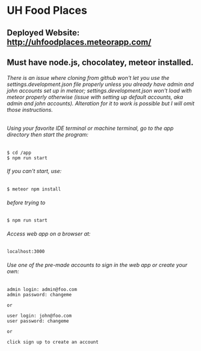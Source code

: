 # UH Food Places
## Deployed Website: http://uhfoodplaces.meteorapp.com/

## Must have node.js, chocolatey, meteor installed.

###### There is an issue where cloning from github won't let you use the settings.development.json file properly unless you already have admin and john accounts set up in meteor; settings.development.json won't load with meteor properly otherwise (issue with setting up default accounts, aka admin and john accounts). Alteration for it to work is possible but I will omit those instructions.

###### Using your favorite IDE terminal or machine terminal, go to the app directory then start the program:
```
$ cd /app
$ npm run start
```

###### If you can't start, use:
```
$ meteor npm install
```
###### before trying to
```
$ npm run start
```

###### Access web app on a browser at:
```
localhost:3000
```

###### Use one of the pre-made accounts to sign in the web app or create your own:
```
admin login: admin@foo.com
admin password: changeme

or 

user login: john@foo.com
user password: changeme

or

click sign up to create an account
```
